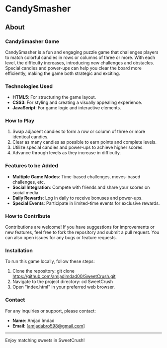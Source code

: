 # CandySmasher

## About

### CandySmasher Game

CandySmasher is a fun and engaging puzzle game that challenges players to match colorful candies in rows or columns of three or more. With each level, the difficulty increases, introducing new challenges and obstacles. Special candies and power-ups can help you clear the board more efficiently, making the game both strategic and exciting.

### Technologies Used

- **HTML5**: For structuring the game layout.
- **CSS3**: For styling and creating a visually appealing experience.
- **JavaScript**: For game logic and interactive elements.

### How to Play

1. Swap adjacent candies to form a row or column of three or more identical candies.
2. Clear as many candies as possible to earn points and complete levels.
3. Utilize special candies and power-ups to achieve higher scores.
4. Advance through levels as they increase in difficulty.

### Features to be Added

- **Multiple Game Modes**: Time-based challenges, moves-based challenges, etc.
- **Social Integration**: Compete with friends and share your scores on social media.
- **Daily Rewards**: Log in daily to receive bonuses and power-ups.
- **Special Events**: Participate in limited-time events for exclusive rewards.

### How to Contribute

Contributions are welcome! If you have suggestions for improvements or new features, feel free to fork the repository and submit a pull request. You can also open issues for any bugs or feature requests.

### Installation

To run this game locally, follow these steps:

1. Clone the repository:
    git clone https://github.com/amjadimdad00/SweetCrush.git
2. Navigate to the project directory:
    cd SweetCrush
3. Open "index.html" in your preferred web browser.

### Contact

For any inquiries or support, please contact:

- **Name**: Amjad Imdad
- **Email**: [amjadabro598@gmail.com]

---

Enjoy matching sweets in SweetCrush!
